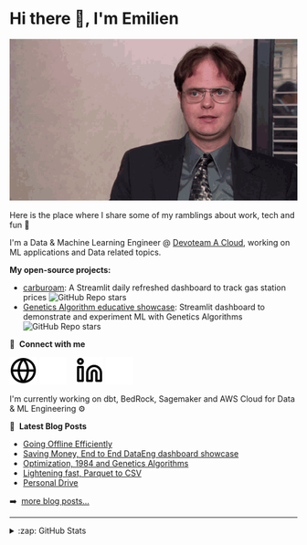 # Hi there 👋, I'm Emilien

<picture>
  <source media="(prefers-color-scheme: dark)" srcset="https://raw.githubusercontent.com/emilien-foissotte/emilien-foissotte/output/github-contribution-grid-snake-dark.svg">
  <source media="(prefers-color-scheme: light)" srcset="https://raw.githubusercontent.com/emilien-foissotte/emilien-foissotte/output/github-contribution-grid-snake.svg">
  <img alt="github contribution grid snake animation" src="https://raw.githubusercontent.com/emilien-foissotte/emilien-foissotte/output/github-contribution-grid-snake.svg">
</picture>

Here is the place where I share some of my ramblings about work, tech and fun 🔭

I'm a Data & Machine Learning Engineer @ [Devoteam A Cloud](https://acloud.devoteam.com/), working on ML applications and Data related topics.

<b>My open-source projects:</b>

  <ul> 
    <li> <a href="https://github.com/emilien-foissotte/carburoam">carburoam</a>: A Streamlit daily refreshed dashboard to track gas station prices&nbsp;<img alt="GitHub Repo stars" src="https://img.shields.io/github/stars/emilien-foissotte/carburoam?style=flat"> </li>
    <li> <a href="https://github.com/Emilien-Foissotte/ml-genetics-algorithm-app">Genetics Algorithm educative showcase</a>: Streamlit dashboard to demonstrate and experiment ML with Genetics Algorithms&nbsp;<img alt="GitHub Repo stars" src="https://img.shields.io/github/stars/emilien-foissotte/ml-genetics-algorithm-app?style=flat"> </li>
  </ul>


📧 &nbsp;**Connect with me**

[![website](./img/globe-light.svg)](https://emilien-foissotte.github.io/me?utm_campaign=Github_profile#gh-light-mode-only)
[![website](./img/globe-dark.svg)](https://emilien-foissotte.github.io/me?utm_campaign=Github_profile#gh-dark-mode-only)
&nbsp;&nbsp;
[![website](./img/linkedin-light.svg)](https://www.linkedin.com/in/emilien-foissotte44#gh-light-mode-only)
[![website](./img/linkedin-dark.svg)](https://linkedin.com/in/emilien-foissotte44#gh-dark-mode-only)
&nbsp;&nbsp;

I'm currently working on dbt, BedRock, Sagemaker and AWS Cloud for Data & ML Engineering ⚙️

📕 &nbsp;**Latest Blog Posts**

<!-- BLOG-POST-LIST:START -->

- [Going Offline Efficiently](https://emilien-foissotte.github.io/posts/2025/01/going-offline-efficiently/)
- [Saving Money, End to End DataEng dashboard showcase](https://emilien-foissotte.github.io/posts/2024/05/streamlit-gas-stations/)
- [Optimization, 1984 and Genetics Algorithms](https://emilien-foissotte.github.io/posts/2023/10/genetic-algorithm/)
- [Lightening fast, Parquet to CSV](https://emilien-foissotte.github.io/posts/2023/08/fast-convert/)
- [Personal Drive](https://emilien-foissotte.github.io/posts/2023/07/personal-drive/)
<!-- BLOG-POST-LIST:END -->

➡️ &nbsp;[more blog posts...](https://emilien-foissotte.github.io/)

---

<details>
  <summary>:zap: GitHub Stats</summary>

<img align="left" alt="Emilien's GitHub Stats" src="https://github-readme-stats.vercel.app/api?username=emilien-foissotte&show_icons=true&theme=transparent&rank_icon=github" />

</details>

